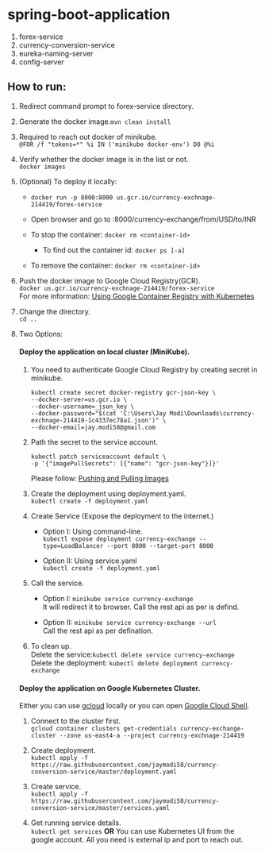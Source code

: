 # spring-boot-application
1. forex-service
2. currency-conversion-service
3. eureka-naming-server
4. config-server

## How to run:
1. Redirect command prompt to forex-service directory.
2. Generate the docker image.```mvn clean install```
3. Required to reach out docker of minikube.  
	```@FOR /f "tokens=*" %i IN ('minikube docker-env') DO @%i```
4. Verify whether the docker image is in the list or not.  
	```docker images```
5. (Optional) To deploy it locally:
    - `docker run -p 8000:8000 us.gcr.io/currency-exchnage-214419/forex-service`

	- Open browser and go to <docker-machine-ip>:8000/currency-exchange/from/USD/to/INR
	- To stop the container: `docker rm <container-id>`
	    - To find out the container id: `docker ps [-a]`
	- To remove the container: `docker rm <container-id>`

6. Push the docker image to Google Cloud Registry(GCR).  
    `docker us.gcr.io/currency-exchnage-214419/forex-service`  
	For more information: [Using Google Container Registry with Kubernetes](https://cloud.google.com/container-registry/docs/pushing-and-pulling)
7. Change the directory.  
	`cd ..`
8. Two Options:
	#### Deploy the application on local cluster (MiniKube).
	1. You need to authenticate Google Cloud Registry by creating secret in minikube.
		```
		kubectl create secret docker-registry gcr-json-key \
        --docker-server=us.gcr.io \
		--docker-username=_json_key \ 
		--docker-password="$(cat 'C:\Users\Jay Modi\Downloads\currency-exchnage-214419-1c4337ec78a1.json')" \
		--docker-email=jay.modi58@gmail.com
		```

	2. Path the secret to the service account.
		```
		kubectl patch serviceaccount default \
		-p '{"imagePullSecrets": [{"name": "gcr-json-key"}]}'
		```
		Please follow: [Pushing and Pulling Images](https://container-solutions.com/using-google-container-registry-with-kubernetes/)

	3. Create the deployment using deployment.yaml.  
        `kubectl create -f deployment.yaml`

	4. Create Service (Expose the deployment to the internet.)
		- Option I: Using command-line.  
		    `kubectl expose deployment currency-exchange --type=LoadBalancer --port 8000 --target-port 8000`
            
		- Option II: Using service.yaml  
		    `kubectl create -f deployment.yaml`
	5. Call the service.
	    - Option I: `minikube service currency-exchange`  
		It will redirect it to browser. Call the rest api as per is defind.
        
		- Option II: `minikube service currency-exchange --url`  
		Call the rest api as per defination.
	6. To clean up.  
		Delete the service:`kubectl delete service currency-exchange`  
		Delete the deployment: `kubectl delete deployment currency-exchange`

	#### Deploy the application on Google Kubernetes Cluster.
    Either you can use [gcloud](https://cloud.google.com/sdk/gcloud/) locally or you can open [Google Cloud Shell](https://cloud.google.com/shell/).
	
	1. Connect to the cluster first.  
		`gcloud container clusters get-credentials currency-exchange-cluster --zone us-east4-a --project currency-exchnage-214419`
    
	2. Create deployment.  
		`kubectl apply -f https://raw.githubusercontent.com/jaymodi58/currency-conversion-service/master/deployment.yaml`
    
	3. Create service.  
		`kubectl apply -f https://raw.githubusercontent.com/jaymodi58/currency-conversion-service/master/services.yaml`
	
	4. Get running service details.  
		`kubectl get services`
		**OR**
		You can use Kubernetes UI from the google account. All you need is external ip and port to reach out.